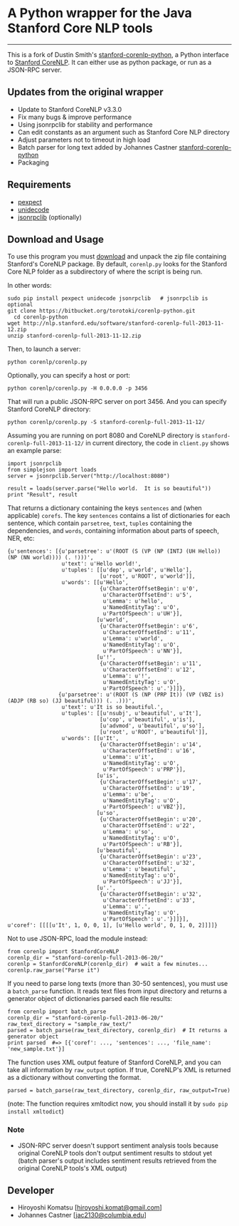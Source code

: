 # A Python wrapper for the Java Stanford Core NLP tools
---------------------------

This is a fork of Dustin Smith's [stanford-corenlp-python](https://github.com/dasmith/stanford-corenlp-python), a Python interface to [Stanford CoreNLP](http://nlp.stanford.edu/software/corenlp.shtml). It can either use as python package, or run as a JSON-RPC server.

## Updates from the original wrapper
   * Update to Stanford CoreNLP v3.3.0
   * Fix many bugs & improve performance
   * Using jsonrpclib for stability and performance
   * Can edit constants as an argument such as Stanford Core NLP directory
   * Adjust parameters not to timeout in high load
   * Batch parser for long text added by Johannes Castner [stanford-corenlp-python](https://github.com/jac2130/stanford-corenlp-python)
   * Packaging

## Requirements
   * [pexpect](http://www.noah.org/wiki/pexpect)
   * [unidecode](http://pypi.python.org/pypi/Unidecode)
   * [jsonrpclib](https://github.com/joshmarshall/jsonrpclib) (optionally)

## Download and Usage

To use this program you must [download](http://nlp.stanford.edu/software/corenlp.shtml#Download) and unpack the zip file containing Stanford's CoreNLP package.  By default, `corenlp.py` looks for the Stanford Core NLP folder as a subdirectory of where the script is being run.


In other words:

    sudo pip install pexpect unidecode jsonrpclib   # jsonrpclib is optional
    git clone https://bitbucket.org/torotoki/corenlp-python.git
	  cd corenlp-python
    wget http://nlp.stanford.edu/software/stanford-corenlp-full-2013-11-12.zip
    unzip stanford-corenlp-full-2013-11-12.zip

Then, to launch a server:

    python corenlp/corenlp.py

Optionally, you can specify a host or port:

    python corenlp/corenlp.py -H 0.0.0.0 -p 3456

That will run a public JSON-RPC server on port 3456.
And you can specify Stanford CoreNLP directory:

    python corenlp/corenlp.py -S stanford-corenlp-full-2013-11-12/


Assuming you are running on port 8080 and CoreNLP directory is `stanford-corenlp-full-2013-11-12/` in current directory, the code in `client.py` shows an example parse:

    import jsonrpclib
    from simplejson import loads
    server = jsonrpclib.Server("http://localhost:8080")

    result = loads(server.parse("Hello world.  It is so beautiful"))
    print "Result", result

That returns a dictionary containing the keys `sentences` and (when applicable) `corefs`. The key `sentences` contains a list of dictionaries for each sentence, which contain `parsetree`, `text`, `tuples` containing the dependencies, and `words`, containing information about parts of speech, NER, etc:

	{u'sentences': [{u'parsetree': u'(ROOT (S (VP (NP (INTJ (UH Hello)) (NP (NN world)))) (. !)))',
	                 u'text': u'Hello world!',
	                 u'tuples': [[u'dep', u'world', u'Hello'],
	                             [u'root', u'ROOT', u'world']],
	                 u'words': [[u'Hello',
	                             {u'CharacterOffsetBegin': u'0',
	                              u'CharacterOffsetEnd': u'5',
	                              u'Lemma': u'hello',
	                              u'NamedEntityTag': u'O',
	                              u'PartOfSpeech': u'UH'}],
	                            [u'world',
	                             {u'CharacterOffsetBegin': u'6',
	                              u'CharacterOffsetEnd': u'11',
	                              u'Lemma': u'world',
	                              u'NamedEntityTag': u'O',
	                              u'PartOfSpeech': u'NN'}],
	                            [u'!',
	                             {u'CharacterOffsetBegin': u'11',
	                              u'CharacterOffsetEnd': u'12',
	                              u'Lemma': u'!',
	                              u'NamedEntityTag': u'O',
	                              u'PartOfSpeech': u'.'}]]},
	                {u'parsetree': u'(ROOT (S (NP (PRP It)) (VP (VBZ is) (ADJP (RB so) (JJ beautiful))) (. .)))',
	                 u'text': u'It is so beautiful.',
	                 u'tuples': [[u'nsubj', u'beautiful', u'It'],
	                             [u'cop', u'beautiful', u'is'],
	                             [u'advmod', u'beautiful', u'so'],
	                             [u'root', u'ROOT', u'beautiful']],
	                 u'words': [[u'It',
	                             {u'CharacterOffsetBegin': u'14',
	                              u'CharacterOffsetEnd': u'16',
	                              u'Lemma': u'it',
	                              u'NamedEntityTag': u'O',
	                              u'PartOfSpeech': u'PRP'}],
	                            [u'is',
	                             {u'CharacterOffsetBegin': u'17',
	                              u'CharacterOffsetEnd': u'19',
	                              u'Lemma': u'be',
	                              u'NamedEntityTag': u'O',
	                              u'PartOfSpeech': u'VBZ'}],
	                            [u'so',
	                             {u'CharacterOffsetBegin': u'20',
	                              u'CharacterOffsetEnd': u'22',
	                              u'Lemma': u'so',
	                              u'NamedEntityTag': u'O',
	                              u'PartOfSpeech': u'RB'}],
	                            [u'beautiful',
	                             {u'CharacterOffsetBegin': u'23',
	                              u'CharacterOffsetEnd': u'32',
	                              u'Lemma': u'beautiful',
	                              u'NamedEntityTag': u'O',
	                              u'PartOfSpeech': u'JJ'}],
	                            [u'.',
	                             {u'CharacterOffsetBegin': u'32',
	                              u'CharacterOffsetEnd': u'33',
	                              u'Lemma': u'.',
	                              u'NamedEntityTag': u'O',
	                              u'PartOfSpeech': u'.'}]]}],
	u'coref': [[[[u'It', 1, 0, 0, 1], [u'Hello world', 0, 1, 0, 2]]]]}

Not to use JSON-RPC, load the module instead:

    from corenlp import StanfordCoreNLP
    corenlp_dir = "stanford-corenlp-full-2013-06-20/"
    corenlp = StanfordCoreNLP(corenlp_dir)  # wait a few minutes...
    corenlp.raw_parse("Parse it")

If you need to parse long texts (more than 30-50 sentences), you must use a `batch_parse` function. It reads text files from input directory and returns a generator object of dictionaries parsed each file results:

    from corenlp import batch_parse
    corenlp_dir = "stanford-corenlp-full-2013-06-20/"
    raw_text_directory = "sample_raw_text/"
    parsed = batch_parse(raw_text_directory, corenlp_dir)  # It returns a generator object
    print parsed  #=> [{'coref': ..., 'sentences': ..., 'file_name': 'new_sample.txt'}]

The function uses XML output feature of Stanford CoreNLP, and you can take all information by `raw_output` option. If true, CoreNLP's XML is returned as a dictionary without converting the format.

    parsed = batch_parse(raw_text_directory, corenlp_dir, raw_output=True)

(note: The function requires xmltodict now, you should install it by `sudo pip install xmltodict`)


### Note

* JSON-RPC server doesn't support sentiment analysis tools because original CoreNLP tools don't output sentiment results to stdout yet (batch parser's output includes sentiment results retrieved from the original CoreNLP tools's XML output)

## Developer
   * Hiroyoshi Komatsu [hiroyoshi.komat@gmail.com]
   * Johannes Castner [jac2130@columbia.edu]
